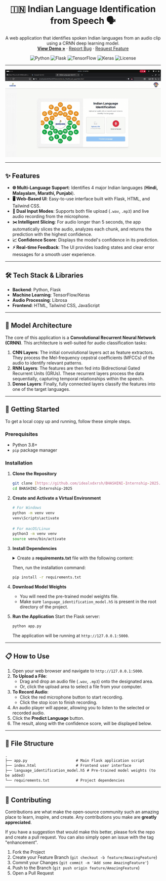<div align="center">

  <h1 align="center">🇮🇳 Indian Language Identification from Speech 🗣️</h1>
  
  <p align="center">
    A web application that identifies spoken Indian languages from an audio clip using a CRNN deep learning model.
    <br />
    <a href="#-how-to-use"><strong>View Demo »</strong></a>
    ·
    <a href="https://github.com/YOUR_USERNAME/YOUR_REPO/issues">Report Bug</a>
    ·
    <a href="https://github.com/YOUR_USERNAME/YOUR_REPO/issues">Request Feature</a>
  </p>
</div>

<div align="center">

![Python](https://img.shields.io/badge/Python-3.8+-blue?style=for-the-badge&logo=python&logoColor=white)
![Flask](https://img.shields.io/badge/Flask-2.0-black?style=for-the-badge&logo=flask&logoColor=white)
![TensorFlow](https://img.shields.io/badge/TensorFlow-2.x-FF6F00?style=for-the-badge&logo=tensorflow&logoColor=white)
![Keras](https://img.shields.io/badge/Keras-%23D00000.svg?style=for-the-badge&logo=Keras&logoColor=white)
![License](https://img.shields.io/github/license/idealxdxrsh/BHASHINI-Internship-2025?style=for-the-badge)

</div>

---

<!-- PROJECT DEMO -->


![Project Demo GIF](./Screencastfrom2025-07-2412-16-28-ezgif.com-cut.gif)

---

## ✨ Features

-   **🌐 Multi-Language Support**: Identifies 4 major Indian languages (**Hindi, Malayalam, Marathi, Punjabi**).
-   **🖥️ Web-Based UI**: Easy-to-use interface built with Flask, HTML, and Tailwind CSS.
-   **🎤 Dual Input Modes**: Supports both file upload (`.wav`, `.mp3`) and live audio recording from the microphone.
-   **✂️ Intelligent Slicing**: For audio longer than 5 seconds, the app automatically slices the audio, analyzes each chunk, and returns the prediction with the highest confidence.
-   **📈 Confidence Score**: Displays the model's confidence in its prediction.
-   **⚡ Real-time Feedback**: The UI provides loading states and clear error messages for a smooth user experience.

---

## 🛠️ Tech Stack & Libraries

-   **Backend**: Python, Flask
-   **Machine Learning**: TensorFlow/Keras
-   **Audio Processing**: Librosa
-   **Frontend**: HTML, Tailwind CSS, JavaScript

---

## 🧠 Model Architecture

The core of this application is a **Convolutional Recurrent Neural Network (CRNN)**. This architecture is well-suited for audio classification tasks:

1.  **CNN Layers**: The initial convolutional layers act as feature extractors. They process the Mel-frequency cepstral coefficients (MFCCs) of the audio to identify relevant patterns.
2.  **RNN Layers**: The features are then fed into Bidirectional Gated Recurrent Units (GRUs). These recurrent layers process the data sequentially, capturing temporal relationships within the speech.
3.  **Dense Layers**: Finally, fully connected layers classify the features into one of the target languages.

---

## 🚀 Getting Started

To get a local copy up and running, follow these simple steps.

### Prerequisites

-   Python 3.8+
-   `pip` package manager

### Installation

1.  **Clone the Repository**
    ```sh
    git clone [https://github.com/idealxdxrsh/BHASHINI-Internship-2025.git](https://github.com/idealxdxrsh/BHASHINI-Internship-2025.git)
    cd BHASHINI-Internship-2025
    ```

2.  **Create and Activate a Virtual Environment**
    ```sh
    # For Windows
    python -m venv venv
    venv\Scripts\activate

    # For macOS/Linux
    python3 -m venv venv
    source venv/bin/activate
    ```

3.  **Install Dependencies**
    <details>
      <summary>Create a <b>requirements.txt</b> file with the following content:</summary>
    
      ```txt
      Flask
      Flask-Cors
      numpy
      tensorflow
      librosa
      ```
    </details>
    
    Then, run the installation command:
    ```sh
    pip install -r requirements.txt
    ```

4.  **Download Model Weights**
    -   You will need the pre-trained model weights file.
    -   Make sure `language_identification_model.h5` is present in the root directory of the project.

5.  **Run the Application**
    Start the Flask server:
    ```sh
    python app.py
    ```
    The application will be running at `http://127.0.0.1:5000`.

---

## 📋 How to Use

1.  Open your web browser and navigate to `http://127.0.0.1:5000`.
2.  **To Upload a File**:
    -   Drag and drop an audio file (`.wav`, `.mp3`) onto the designated area.
    -   Or, click the upload area to select a file from your computer.
3.  **To Record Audio**:
    -   Click the red microphone button to start recording.
    -   Click the stop icon to finish recording.
4.  An audio player will appear, allowing you to listen to the selected or recorded audio.
5.  Click the **Predict Language** button.
6.  The result, along with the confidence score, will be displayed below.

---

## 📂 File Structure

```
.
├── app.py                      # Main Flask application script
├── index.html                  # Frontend user interface
├── language_identification_model.h5 # Pre-trained model weights (to be added)
└── requirements.txt            # Project dependencies
```

---

## 🤝 Contributing

Contributions are what make the open-source community such an amazing place to learn, inspire, and create. Any contributions you make are **greatly appreciated**.

If you have a suggestion that would make this better, please fork the repo and create a pull request. You can also simply open an issue with the tag "enhancement".

1.  Fork the Project
2.  Create your Feature Branch (`git checkout -b feature/AmazingFeature`)
3.  Commit your Changes (`git commit -m 'Add some AmazingFeature'`)
4.  Push to the Branch (`git push origin feature/AmazingFeature`)
5.  Open a Pull Request
